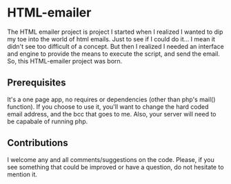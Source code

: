 # HTML-emailer
The HTML emailer project is project I started when I realized I wanted to dip my toe into the world of html emails. Just to see if I could do it... I mean it didn't see too difficult of a concept. But then I realized I needed an interface and engine to provide
the means to execute the script, and send the email. So, this HTML-emailer project was born.

## Prerequisites
It's a one page app, no requires or dependencies (other than php's mail() function). If you choose to use it, you'll want to change the hard coded email address, and the bcc that goes to me. Also, your server will need to be capabale of running php.

## Contributions
I welcome any and all comments/suggestions on the code. Please, if you see something that could be improved or have a question, do not hesitate to mention it.
